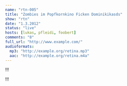 ```yaml
---
name: "rtn-005"
title: "Zombies im Popfkornkino Ficken Dominikikasds"
show: "rtn"
date: "1.3.2012"
status: "live"
hosts: [lukas, pfleidi, foobert]
comments: "8"
full_url: "http://www.example.com/"
audioformats:
  mp3: "http://example.org/retina.mp3"
  aac: "http://example.org/retina.m4a"
---
```

!!!

!!!
